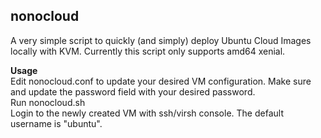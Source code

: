## nonocloud

A very simple script to quickly (and simply) deploy Ubuntu Cloud Images locally with KVM. Currently this script only supports amd64 xenial.

**Usage**    
Edit nonocloud.conf to update your desired VM configuration. Make sure and update the password field with your       desired password.  
Run nonocloud.sh  
Login to the newly created VM with ssh/virsh console. The default username is "ubuntu".  
